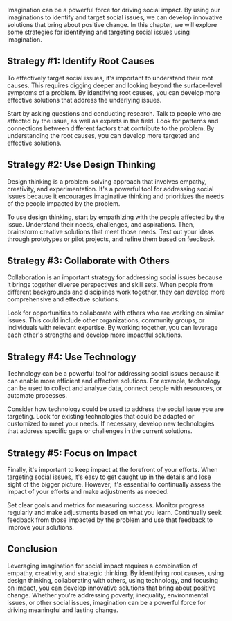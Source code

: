 
Imagination can be a powerful force for driving social impact. By using our imaginations to identify and target social issues, we can develop innovative solutions that bring about positive change. In this chapter, we will explore some strategies for identifying and targeting social issues using imagination.

Strategy #1: Identify Root Causes
---------------------------------

To effectively target social issues, it's important to understand their root causes. This requires digging deeper and looking beyond the surface-level symptoms of a problem. By identifying root causes, you can develop more effective solutions that address the underlying issues.

Start by asking questions and conducting research. Talk to people who are affected by the issue, as well as experts in the field. Look for patterns and connections between different factors that contribute to the problem. By understanding the root causes, you can develop more targeted and effective solutions.

Strategy #2: Use Design Thinking
--------------------------------

Design thinking is a problem-solving approach that involves empathy, creativity, and experimentation. It's a powerful tool for addressing social issues because it encourages imaginative thinking and prioritizes the needs of the people impacted by the problem.

To use design thinking, start by empathizing with the people affected by the issue. Understand their needs, challenges, and aspirations. Then, brainstorm creative solutions that meet those needs. Test out your ideas through prototypes or pilot projects, and refine them based on feedback.

Strategy #3: Collaborate with Others
------------------------------------

Collaboration is an important strategy for addressing social issues because it brings together diverse perspectives and skill sets. When people from different backgrounds and disciplines work together, they can develop more comprehensive and effective solutions.

Look for opportunities to collaborate with others who are working on similar issues. This could include other organizations, community groups, or individuals with relevant expertise. By working together, you can leverage each other's strengths and develop more impactful solutions.

Strategy #4: Use Technology
---------------------------

Technology can be a powerful tool for addressing social issues because it can enable more efficient and effective solutions. For example, technology can be used to collect and analyze data, connect people with resources, or automate processes.

Consider how technology could be used to address the social issue you are targeting. Look for existing technologies that could be adapted or customized to meet your needs. If necessary, develop new technologies that address specific gaps or challenges in the current solutions.

Strategy #5: Focus on Impact
----------------------------

Finally, it's important to keep impact at the forefront of your efforts. When targeting social issues, it's easy to get caught up in the details and lose sight of the bigger picture. However, it's essential to continually assess the impact of your efforts and make adjustments as needed.

Set clear goals and metrics for measuring success. Monitor progress regularly and make adjustments based on what you learn. Continually seek feedback from those impacted by the problem and use that feedback to improve your solutions.

Conclusion
----------

Leveraging imagination for social impact requires a combination of empathy, creativity, and strategic thinking. By identifying root causes, using design thinking, collaborating with others, using technology, and focusing on impact, you can develop innovative solutions that bring about positive change. Whether you're addressing poverty, inequality, environmental issues, or other social issues, imagination can be a powerful force for driving meaningful and lasting change.
